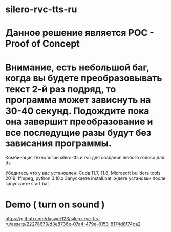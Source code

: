 # silero-rvc-tts-ru
# Данное решение является POC - Proof of Concept

# Внимание, есть небольшой баг, когда вы будете преобразовывать текст 2-й раз подряд, то программа может зависнуть на 30-40 секунд. Подождите пока она завершит преобразование и все последущие разы будут без зависания программы.

Комбинация технологии silero-tts и rvc для создания любого голоса для tts

Убедитесь что у вас установлен: Cuda 11.7, 11.8, Microsoft builders tools 2019, ffmpeg, python 3.10.x
Запускаете install.bat, ждете установки
после запускаете start.bat

# Demo ( turn on sound )

https://github.com/daswer123/silero-rvc-tts-ru/assets/22278673/d3e8736e-07a4-479e-8153-8174d8f74da2

